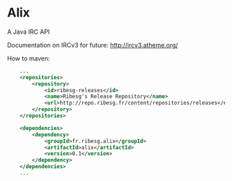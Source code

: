 Alix
====

A Java IRC API

Documentation on IRCv3 for future: http://ircv3.atheme.org/

How to maven:
```xml
	...
	<repositories>
		<repository>
			<id>ribesg-releases</id>
			<name>Ribesg's Release Repository</name>
			<url>http://repo.ribesg.fr/content/repositories/releases</url>
		</repository>
	</repositories>

	<dependencies>
		<dependency>
			<groupId>fr.ribesg.alix</groupId>
			<artifactId>alix</artifactId>
			<version>0.1</version>
		</dependency>
	</dependencies>
	...
```